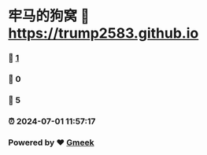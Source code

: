 # 牢马的狗窝 :link: https://trump2583.github.io 
### :page_facing_up: [1](https://trump2583.github.io/tag.html) 
### :speech_balloon: 0 
### :hibiscus: 5 
### :alarm_clock: 2024-07-01 11:57:17 
### Powered by :heart: [Gmeek](https://github.com/Meekdai/Gmeek)
